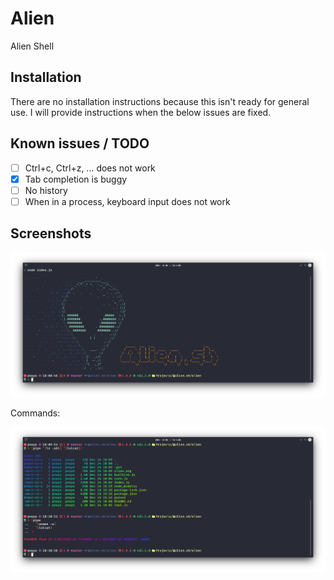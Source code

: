 # Alien

Alien Shell

## Installation

There are no installation instructions because this isn't ready for general use. I will provide instructions when the below issues are fixed.

## Known issues / TODO

- [ ] Ctrl+c, Ctrl+z, ... does not work
- [X] Tab completion is buggy
- [ ] No history
- [ ] When in a process, keyboard input does not work

## Screenshots

![banner](https://github.com/alien-sh/alien/blob/master/alien.png)

Commands:

![commands](https://github.com/alien-sh/alien/blob/master/screenshot.png)
